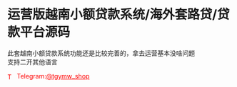 # 运营版越南小额贷款系统/海外套路贷/贷款平台源码

此套越南小额贷款系统功能还是比较完善的，拿去运营基本没啥问题<br>支持二开其他语言<br>




<p style="color: red;"><img src="https://cdn-icons-png.flaticon.com/512/2111/2111646.png" alt="Telegram Icon" style="width: 16px; vertical-align: middle; margin-right: 5px;">Telegram:<a href="https://t.me/tgymw_shop" style="color: red;">@tgymw_shop</a></p>
